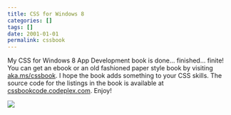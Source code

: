 ```yaml
---
title: CSS for Windows 8
categories: []
tags: []
date: 2001-01-01
permalink: cssbook
---
```


My CSS for Windows 8 App Development book is done... finished... finite! You can get an ebook or an old fashioned paper style book by visiting [aka.ms/cssbook](http://aka.ms/cssbook). I hope the book adds something to your CSS skills. The source code for the listings in the book is available at [cssbookcode.codeplex.com](http://cssbookcode.codeplex.com). Enjoy!
<!-- more -->

![](/files/cssbook_01.png)